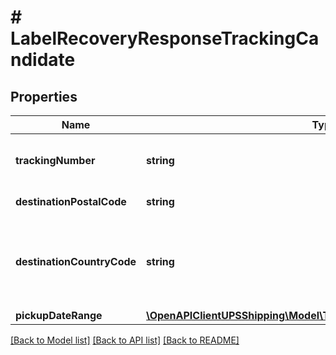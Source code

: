 # # LabelRecoveryResponseTrackingCandidate

## Properties

Name | Type | Description | Notes
------------ | ------------- | ------------- | -------------
**trackingNumber** | **string** | Packaging Tracking Number  Only supported for the web small package shipment so only supported 18 digit |
**destinationPostalCode** | **string** | Destination postal code candidate | [optional]
**destinationCountryCode** | **string** | Destination country or territory code candidate, like US &#x3D; USA, CA &#x3D; Canada  Must be valid ups country or territory code. This is required, if MasterEUConsolidationIndicator is \&quot;1\&quot;. | [optional]
**pickupDateRange** | [**\OpenAPIClientUPSShipping\Model\TrackingCandidatePickupDateRange**](TrackingCandidatePickupDateRange.md) |  | [optional]

[[Back to Model list]](../../README.md#models) [[Back to API list]](../../README.md#endpoints) [[Back to README]](../../README.md)
